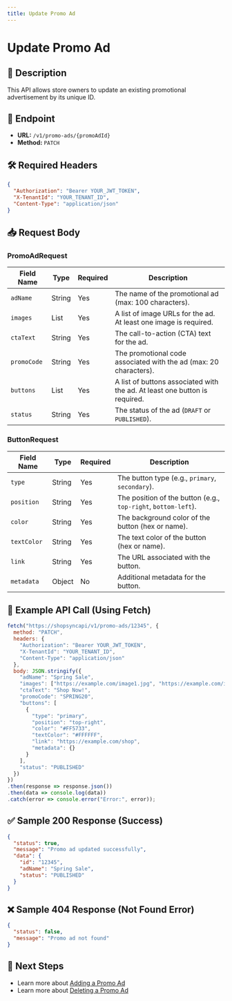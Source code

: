 ```yaml
---
title: Update Promo Ad
---
```


# Update Promo Ad

## 📌 Description
This API allows store owners to update an existing promotional advertisement by its unique ID.

## 🔗 Endpoint
- **URL:** `/v1/promo-ads/{promoAdId}`
- **Method:** `PATCH`

## 🛠️ Required Headers
```json
{
  "Authorization": "Bearer YOUR_JWT_TOKEN",
  "X-TenantId": "YOUR_TENANT_ID",
  "Content-Type": "application/json"
}
```

## 📥 Request Body
### PromoAdRequest
| Field Name  | Type   | Required | Description |
|-------------|--------|----------|-------------|
| `adName`    | String | Yes      | The name of the promotional ad (max: 100 characters). |
| `images`    | List | Yes | A list of image URLs for the ad. At least one image is required. |
| `ctaText`   | String | Yes      | The call-to-action (CTA) text for the ad. |
| `promoCode` | String | Yes      | The promotional code associated with the ad (max: 20 characters). |
| `buttons`   | List | Yes | A list of buttons associated with the ad. At least one button is required. |
| `status`    | String | Yes      | The status of the ad (`DRAFT` or `PUBLISHED`). |

### ButtonRequest
| Field Name   | Type   | Required | Description |
|--------------|--------|----------|-------------|
| `type`       | String | Yes      | The button type (e.g., `primary`, `secondary`). |
| `position`   | String | Yes      | The position of the button (e.g., `top-right`, `bottom-left`). |
| `color`      | String | Yes      | The background color of the button (hex or name). |
| `textColor`  | String | Yes      | The text color of the button (hex or name). |
| `link`       | String | Yes      | The URL associated with the button. |
| `metadata`   | Object | No       | Additional metadata for the button. |

## 📡 Example API Call (Using Fetch)
```javascript
fetch("https://shopsyncapi/v1/promo-ads/12345", {
  method: "PATCH",
  headers: {
    "Authorization": "Bearer YOUR_JWT_TOKEN",
    "X-TenantId": "YOUR_TENANT_ID",
    "Content-Type": "application/json"
  },
  body: JSON.stringify({
    "adName": "Spring Sale",
    "images": ["https://example.com/image1.jpg", "https://example.com/image2.jpg"],
    "ctaText": "Shop Now!",
    "promoCode": "SPRING20",
    "buttons": [
      {
        "type": "primary",
        "position": "top-right",
        "color": "#FF5733",
        "textColor": "#FFFFFF",
        "link": "https://example.com/shop",
        "metadata": {}
      }
    ],
    "status": "PUBLISHED"
  })
})
.then(response => response.json())
.then(data => console.log(data))
.catch(error => console.error("Error:", error));
```

## ✅ Sample 200 Response (Success)
```json
{
  "status": true,
  "message": "Promo ad updated successfully",
  "data": {
    "id": "12345",
    "adName": "Spring Sale",
    "status": "PUBLISHED"
  }
}
```

## ❌ Sample 404 Response (Not Found Error)
```json
{
  "status": false,
  "message": "Promo ad not found"
}
```

## 🔗 Next Steps
- Learn more about [Adding a Promo Ad](./add-promo-ad.md)
- Learn more about [Deleting a Promo Ad](./delete-promo-ad.md)

